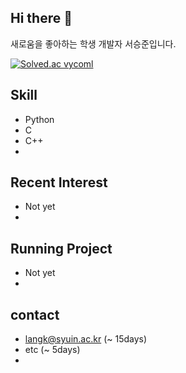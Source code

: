 ## Hi there 👋
새로움을 좋아하는 학생 개발자 서승준입니다.

[![Solved.ac
vycoml](http://mazassumnida.wtf/api/mini/generate_badge?boj=vycoml)](https://solved.ac/vycoml)

## Skill
- Python
- C
- C++
- 

## Recent Interest 
- Not yet
- 

## Running Project
- Not yet
- 

<!-- hidden
## 사용 경험은 있으나, 스킬은 아닌것들
Experienced in development, But don't review code
- Java(16,18)
- HTML5&CSS3&Node.js(21,23)
- MongoDB(21)
- SQL(19)
- C#(21-23)
- Unity(21-23)
- Liunx(20)
- Blender(22)
-
-->

## contact
- langk@syuin.ac.kr (~ 15days)
- etc (~ 5days)
- 

